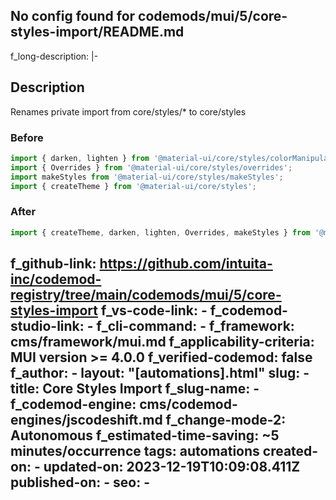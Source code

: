 No config found for codemods/mui/5/core-styles-import/README.md
---
f_long-description: |-
  ## Description
  Renames private import from core/styles/* to core/styles
  ### Before
  ```ts
  import { darken, lighten } from '@material-ui/core/styles/colorManipulator';
  import { Overrides } from '@material-ui/core/styles/overrides';
  import makeStyles from '@material-ui/core/styles/makeStyles';
  import { createTheme } from '@material-ui/core/styles';
  ```
  ### After
  ```ts
  import { createTheme, darken, lighten, Overrides, makeStyles } from '@material-ui/core/styles';
  ```
f_github-link: https://github.com/intuita-inc/codemod-registry/tree/main/codemods/mui/5/core-styles-import
f_vs-code-link: -
f_codemod-studio-link: -
f_cli-command: -
f_framework: cms/framework/mui.md
f_applicability-criteria: MUI version >= 4.0.0
f_verified-codemod: false
f_author: -
layout: "[automations].html"
slug: -
title: Core Styles Import
f_slug-name: -
f_codemod-engine: cms/codemod-engines/jscodeshift.md
f_change-mode-2: Autonomous
f_estimated-time-saving: ~5 minutes/occurrence
tags: automations
created-on: -
updated-on: 2023-12-19T10:09:08.411Z
published-on: -
seo: -
---
